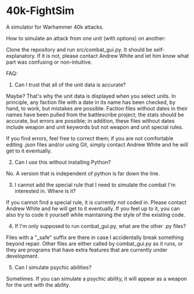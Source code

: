 # 40k-FightSim
A simulator for Warhammer 40k attacks.

How to simulate an attack from one unit (with options) on another:

Clone the repository and run src/combat_gui.py. It should be self-explanatory. If it is not, please contact
Andrew White and let him know what part was confusing or non-intuitive.


FAQ:


1. Can I trust that all of the unit data is accurate?

Maybe? That's why the unit data is displayed when you select units. In principle, any faction file with a date in
its name has been checked, by hand, to work, but mistakes are possible. Faction files without dates in their
names have been pulled from the battlescribe project; the stats should be accurate, but errors are possible;
in addition, these files without dates include weapon and unit keywords but not weapon and unit special rules.

If you find errors, feel free to correct them; if you are not comfortable editing .json files and/or using Git,
simply contact Andrew White and he will get to it eventually.

2. Can I use this without installing Python?

No. A version that is independent of python is far down the line.

3. I cannot add the special rule that I need to simulate the combat I'm interested in. Where is it?

If you cannot find a special rule, it is currently not coded in. Please contact Andrew White and he will get 
to it eventually. If you feel up to it, you can also try to code it yourself while maintaining the style of
the existing code.

4. If I'm only supposed to run combat_gui.py, what are the other .py files?

Files with a "\_safe" suffix are there in case I accidentally break something beyond repair. Other files are either
called by combat_gui.py as it runs, or they are programs that have extra features that are currently under
development.

5. Can I simulate psychic abilities?

Sometimes. If you can simulate a psychic ability, it will appear as a weapon for the unit with the ability.



